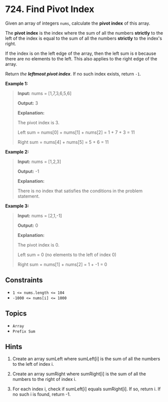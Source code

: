 # 724. Find Pivot Index

Given an array of integers `nums`, calculate the **pivot index** of this array.

The **pivot index** is the index where the sum of all the numbers **strictly** to the left of the index is equal to the sum of all the numbers **strictly** to the index's right.

If the index is on the left edge of the array, then the left sum is `0` because there are no elements to the left. This also applies to the right edge of the array.

Return _the **leftmost pivot index**_. If no such index exists, return `-1`.

**Example 1:**

> **Input:** nums = \[1,7,3,6,5,6\]
>
> **Output:** 3
>
> **Explanation:**
>
> The pivot index is 3.
>
> Left sum = nums\[0\] + nums\[1\] + nums\[2\] = 1 + 7 + 3 = 11
>
> Right sum = nums\[4\] + nums\[5\] = 5 + 6 = 11

**Example 2:**

>
> **Input:** nums = \[1,2,3\]
>
> **Output:** -1
>
> **Explanation:**
>
> There is no index that satisfies the conditions in the problem statement.

**Example 3:**

>
> **Input:** nums = \[2,1,-1\]
>
> **Output:** 0
>
> **Explanation:**
>
> The pivot index is 0.
>
> Left sum = 0 (no elements to the left of index 0)
>
> Right sum = nums\[1\] + nums\[2\] = 1 + -1 = 0

## Constraints

* `1 <= nums.length <= 104`
* `-1000 <= nums[i] <= 1000`

## Topics

* `Array`
* `Prefix Sum`

## Hints

1. Create an array sumLeft where sumLeft\[i\] is the sum of all the numbers to the left of index i.

2. Create an array sumRight where sumRight\[i\] is the sum of all the numbers to the right of index i.

3. For each index i, check if sumLeft\[i\] equals sumRight\[i\]. If so, return i. If no such i is found, return -1.
